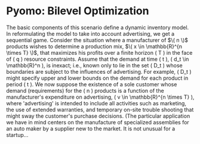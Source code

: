 # Pyomo: Bilevel Optimization

The basic components of this scenario define a dynamic inventory model. In reformulating the model to take into account advertising, we get a sequential game. Consider the situation where a manufacturer of $\( n \)$ products wishes to determine a production mix, $\( x \in \mathbb{R}^{n \times T} \)$, that maximizes his profits over a finite horizon \( T \) in the face of \( q \) resource constraints. Assume that the demand at time \( t \), \( d_t \in \mathbb{R}^n \), is inexact; i.e., known only to lie in the set \( D_t \) whose boundaries are subject to the influences of advertising. For example, \( D_t \) might specify upper and lower bounds on the demand for each product in period \( t \). We now suppose the existence of a sole customer whose demand (requirements) for the \( n \) products is a function of the manufacturer's expenditure on advertising, \( v \in \mathbb{R}^{n \times T} \), where 'advertising' is intended to include all activities such as marketing, the use of extended warranties, and temporary on-site trouble shooting that might sway the customer's purchase decisions. (The particular application we have in mind centers on the manufacture of specialized assemblies for an auto maker by a supplier new to the market. It is not unusual for a startup...

